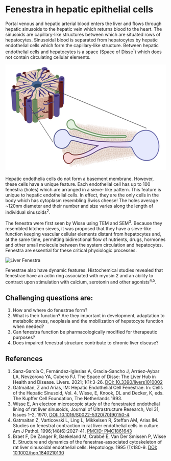# Fenestra in hepatic epithelial cells

Portal venous and hepatic arterial blood enters the liver and flows through hepatic sinusoids to the hepatic vein which returns blood to the heart. The sinusoids are capillary-like structures between which are situated rows of hepatocytes. Sinusoidal blood is separated from hepatocytes by hepatic endothelial cells which form the capillary-like structure. Between hepatic endothelial cells and hepatocytes is a space (Space of Disse<sup>1</sup>) which does not contain circulating cellular elements.

![Liver Acinus](/posts/liver-acinus.png)

Hepatic endothelia cells do not form a basement membrane. However, these cells have a unique feature. Each endothelial cell has up to 100 fenestra (holes) which are arranged in a sieve- like pattern. This feature is unique to hepatic endothelial cells. In effect, they are the only cells in the body which has  cytoplasm resembling Swiss cheese! The holes average ~120nm diameter and their number and size varies along the length of individual sinusoids<sup>2</sup>.

The fenestra were first seen by Wisse using TEM and SEM<sup>3</sup>. Because they resembled kitchen sieves, it was proposed that they have a sieve-like function keeping vascular cellular elements distant from hepatocytes and, at the same time, permitting bidirectional flow of nutrients, drugs, hormones and other small molecule between the system circulation and hepatocytes. Fenestra are essential for these critical physiologic processes.

![Liver Fenestra](/posts/liver-fenestra.png)

Fenestrae also have dynamic features. Histochemical studies revealed that fenestrae have an actin ring associated with myosin 2 and an ability to contract upon stimulation with calcium, serotonin and other agonists<sup>4,5</sup>.

## Challenging questions are:
1.	How and where do fenestrae form?
2.	What is their function? Are they important in development, adaptation to metabolic stress, neoplasia and the mobilization of hepatocyte function when needed?
3.	Can fenestra function be pharmacologically modified for therapeutic purposes?
4.	Does impaired fenestral structure contribute to chronic liver disease?

## References
1. Sanz-García C, Fernández-Iglesias A, Gracia-Sancho J, Arráez-Aybar LA, Nevzorova YA, Cubero FJ. The Space of Disse: The Liver Hub in Health and Disease. Livers. 2021; 1(1):3-26. [DOI: 10.3390/livers1010002](https://doi.org/10.3390/livers1010002)
2. Gatmaitan, Z and Arias, IM: Hepatic Endothelial Cell Fenestrae.  In: Cells of the Hepatic Sinusoid, Vol. 4.  Wisse, E, Knook, DL and Decker, K, eds.  The Kupffer Cell Foundation, The Netherlands  1993.
3. Wisse E, An electron microscopic study of the fenestrated endothelial lining of rat liver sinusoids, Journal of Ultrastructure Research, Vol 31, Issues 1–2, 1970, [DOI: 10.1016/S0022-5320(70)90150-4](/https://doi.org/10.1016/S0022-5320(70)90150-4).
4. Gatmaitan Z, Varticovski L, Ling L, Mikkelsen R, Steffan AM, Arias IM. Studies on fenestral contraction in rat liver endothelial cells in culture. Am J Pathol. 1996;148(6):2027-41. [PMCID: PMC1861643](https://www.ncbi.nlm.nih.gov/pmc/articles/PMC1861643/pdf/amjpathol00042-0301.pdf)
5. Braet F, De Zanger R, Baekeland M, Crabbé E, Van Der Smissen P, Wisse E. Structure and dynamics of the fenestrae-associated cytoskeleton of rat liver sinusoidal endothelial cells. Hepatology. 1995 (1):180-9.
[DOI: 10.1002/hep.1840210130](https://doi.org/10.1002/hep.1840210130)
